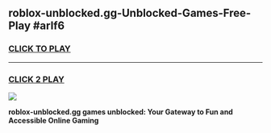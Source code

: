 
## roblox-unblocked.gg-Unblocked-Games-Free-Play #arlf6
<h3>
<a href="https://us.freeplayer.one?title=roblox-unblocked.gg&ref=9M">CLICK TO PLAY</a></h3>
<hr>

<h3>
<a href="https://us.freeplayer.one?title=roblox-unblocked.gg&ref=9M">CLICK 2 PLAY</a>
  
</h3>

<a href="https://us.freeplayer.one?title=roblox-unblocked.gg&ref=9M"><img src="https://clearcache.store/games.png"></a>


**roblox-unblocked.gg games unblocked: Your Gateway to Fun and Accessible Online Gaming**
